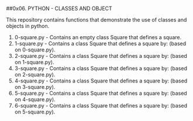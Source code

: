 ##0x06. PYTHON - CLASSES AND OBJECT

This repository contains functions that demonstrate the use of classes and objects in python.

1. 0-square.py - Contains an empty class Square that defines a square.
2. 1-square.py - Contains a class Square that defines a square by: (based on 0-square.py).
3. 2-square.py - Contains a class Square that defines a square by: (based on 1-square.py).
4. 3-square.py - Contains a class Square that defines a square by: (based on 2-square.py).
5. 4-square.py - Contains a class Square that defines a square by: (based on 3-square.py).
6. 5-square.py - Contains a class Square that defines a square by: (based on 4-square.py).
7. 6-square.py - Contains a class Square that defines a square by: (based on 5-square.py).
